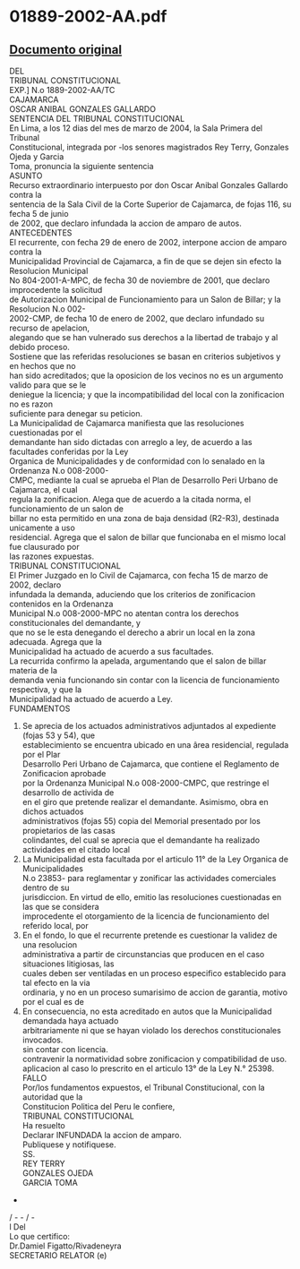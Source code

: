 
01889-2002-AA.pdf
=================
  
[Documento original](https://tc.gob.pe/jurisprudencia/2004/01889-2002-AA.pdf)  
---  
DEL  
TRIBUNAL CONSTITUCIONAL  
EXP.] N.o 1889-2002-AA/TC  
CAJAMARCA  
OSCAR ANIBAL GONZALES GALLARDO  
SENTENCIA DEL TRIBUNAL CONSTITUCIONAL  
En Lima, a los 12 dias del mes de marzo de 2004, la Sala Primera del Tribunal  
Constitucional, integrada por -los senores magistrados Rey Terry, Gonzales Ojeda y Garcia  
Toma, pronuncia la siguiente sentencia  
ASUNTO  
Recurso extraordinario interpuesto por don Oscar Anibal Gonzales Gallardo contra la  
sentencia de la Sala Civil de la Corte Superior de Cajamarca, de fojas 116, su fecha 5 de junio  
de 2002, que declaro infundada la accion de amparo de autos.  
ANTECEDENTES  
El recurrente, con fecha 29 de enero de 2002, interpone accion de amparo contra la  
Municipalidad Provincial de Cajamarca, a fin de que se dejen sin efecto la Resolucion Municipal  
No 804-2001-A-MPC, de fecha 30 de noviembre de 2001, que declaro improcedente la solicitud  
de Autorizacion Municipal de Funcionamiento para un Salon de Billar; y la Resolucion N.o 002-  
2002-CMP, de fecha 10 de enero de 2002, que declaro infundado su recurso de apelacion,  
alegando que se han vulnerado sus derechos a la libertad de trabajo y al debido proceso.  
Sostiene que las referidas resoluciones se basan en criterios subjetivos y en hechos que no  
han sido acreditados; que la oposicion de los vecinos no es un argumento valido para que se le  
deniegue la licencia; y que la incompatibilidad del local con la zonificacion no es razon  
suficiente para denegar su peticion.  
La Municipalidad de Cajamarca manifiesta que las resoluciones cuestionadas por el  
demandante han sido dictadas con arreglo a ley, de acuerdo a las facultades conferidas por la Ley  
Organica de Municipalidades y de conformidad con lo senalado en la Ordenanza N.o 008-2000-  
CMPC, mediante la cual se aprueba el Plan de Desarrollo Peri Urbano de Cajamarca, el cual  
regula la zonificacion. Alega que de acuerdo a la citada norma, el funcionamiento de un salon de  
billar no esta permitido en una zona de baja densidad (R2-R3), destinada unicamente a uso  
residencial. Agrega que el salon de billar que funcionaba en el mismo local fue clausurado por  
las razones expuestas.  
TRIBUNAL CONSTITUCIONAL  
El Primer Juzgado en lo Civil de Cajamarca, con fecha 15 de marzo de 2002, declaro  
infundada la demanda, aduciendo que los criterios de zonificacion contenidos en la Ordenanza  
Municipal N.o 008-2000-MPC no atentan contra los derechos constitucionales del demandante, y  
que no se le esta denegando el derecho a abrir un local en la zona adecuada. Agrega que la  
Municipalidad ha actuado de acuerdo a sus facultades.  
La recurrida confirmo la apelada, argumentando que el salon de billar materia de la  
demanda venia funcionando sin contar con la licencia de funcionamiento respectiva, y que la  
Municipalidad ha actuado de acuerdo a Ley.  
FUNDAMENTOS  
1. Se aprecia de los actuados administrativos adjuntados al expediente (fojas 53 y 54), que  
establecimiento se encuentra ubicado en una ârea residencial, regulada por el Plar  
Desarrollo Peri Urbano de Cajamarca, que contiene el Reglamento de Zonificacion aprobade  
por la Ordenanza Municipal N.o 008-2000-CMPC, que restringe el desarrollo de activida de  
en el giro que pretende realizar el demandante. Asimismo, obra en dichos actuados  
administrativos (fojas 55) copia del Memorial presentado por los propietarios de las casas  
colindantes, del cual se aprecia que el demandante ha realizado actividades en el citado local  
2. La Municipalidad esta facultada por el articulo 11° de la Ley Organica de Municipalidades  
N.o 23853- para reglamentar y zonificar las actividades comerciales dentro de su  
jurisdiccion. En virtud de ello, emitio las resoluciones cuestionadas en las que se considera  
improcedente el otorgamiento de la licencia de funcionamiento del referido local, por  
3. En el fondo, lo que el recurrente pretende es cuestionar la validez de una resolucion  
administrativa a partir de circunstancias que producen en el caso situaciones litigiosas, las  
cuales deben ser ventiladas en un proceso especifico establecido para tal efecto en la via  
ordinaria, y no en un proceso sumarisimo de accion de garantia, motivo por el cual es de  
4. En consecuencia, no esta acreditado en autos que la Municipalidad demandada haya actuado  
arbitrariamente ni que se hayan violado los derechos constitucionales invocados.  
sin contar con licencia.  
contravenir la normatividad sobre zonificacion y compatibilidad de uso.  
aplicacion al caso lo prescrito en el articulo 13° de la Ley N.° 25398.  
FALLO  
Por/los fundamentos expuestos, el Tribunal Constitucional, con la autoridad que la  
Constitucion Politica del Peru le confiere,  
TRIBUNAL CONSTITUCIONAL  
Ha resuelto  
Declarar INFUNDADA la accion de amparo.  
Publiquese y notifiquese.  
SS.  
REY TERRY  
GONZALES OJEDA  
GARCIA TOMA  
-  
/ - - / -  
l Del  
Lo que certifico:  
Dr.Damiel Figatto/Rivadeneyra  
SECRETARIO RELATOR (e)